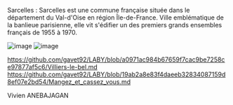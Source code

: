 
Sarcelles : 
Sarcelles est une commune française située dans le département du Val-d'Oise en région Île-de-France. Ville emblématique de la banlieue parisienne, elle vit s'édifier un des premiers grands ensembles français de 1955 à 1970.

![image](https://user-images.githubusercontent.com/92915052/198046909-c03493a1-52a1-44f9-a6b8-541eb300fbb0.png)
![image](https://user-images.githubusercontent.com/92915052/198046983-538d41ac-134f-4d4a-a96e-ef95df755213.png)

https://github.com/gavet92/LABY/blob/a0971ac984b67659f7cac9be7258ce97877af5c6/Villiers-le-bel.md
https://github.com/gavet92/LABY/blob/19ab2a8e83f4daeeb32834087159d8ef07e2bd54/Mangez_et_cassez_vous.md


Vivien ANEBAJAGAN
